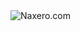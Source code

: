 <img src="https://www.naxero.com/professional-ecommerce-integrations-for-magento.jpg" alt="Naxero.com"/>